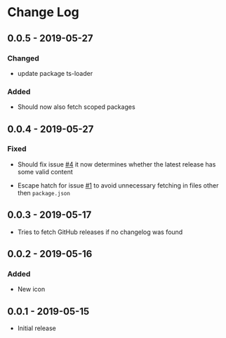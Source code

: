 # Change Log

## 0.0.5 - 2019-05-27

### Changed

- update package ts-loader

### Added

- Should now also fetch scoped packages

## 0.0.4 - 2019-05-27

### Fixed

- Should fix issue [#4](https://github.com/JCofman/Changelog/issues/4) it now determines whether the latest release has some valid content

- Escape hatch for issue [#1](https://github.com/JCofman/Changelog/issues/1) to avoid unnecessary fetching in files other then `package.json`

## 0.0.3 - 2019-05-17

- Tries to fetch GitHub releases if no changelog was found

## 0.0.2 - 2019-05-16

### Added

- New icon

## 0.0.1 - 2019-05-15

- Initial release

